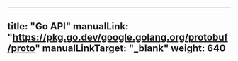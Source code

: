<!-- mdformat global-off -->

---
title: "Go API"
manualLink: "https://pkg.go.dev/google.golang.org/protobuf/proto"
manualLinkTarget: "_blank"
weight: 640
---
